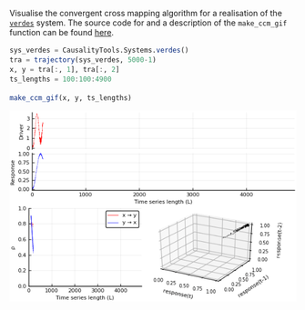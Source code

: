 Visualise the convergent cross mapping algorithm for a realisation of the [`verdes`](../../example_systems/verdes.md) system.
The source code for and a description of the `make_ccm_gif` function can be found [here](ccm_gif.md).


```julia
sys_verdes = CausalityTools.Systems.verdes()
tra = trajectory(sys_verdes, 5000-1)
x, y = tra[:, 1], tra[:, 2]
ts_lengths = 100:100:4900

make_ccm_gif(x, y, ts_lengths)
```

![](verdes.gif)
